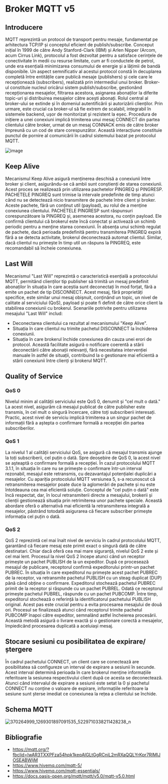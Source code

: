 # **Broker MQTT v5**

## Introducere

MQTT reprezintă un protocol de transport pentru mesaje, fundamentat pe arhitectura TCP/IP și conceptul eficient de publish/subscribe. Conceput inițial în 1999 de către Andy Stanford-Clark (IBM) și Arlen Nipper (Arcom, acum Cirrus Link), protocolul a fost dezvoltat pentru a satisface cerințele de conectivitate în medii cu resurse limitate, cum ar fi conductele de petrol, unde era esențială minimizarea consumului de energie și a lățimii de bandă disponibile.
Un aspect semnificativ al acestui protocol constă în decuplarea completă între entitățile care publică mesaje (publishers) și cele care le recepționează (subscribers), realizată prin intermediul unui broker. Broker-ul constituie nucleul oricărui sistem publish/subscribe, gestionând recepționarea mesajelor, filtrarea acestora, asignarea abonaților la diferite topic-uri și distribuirea mesajelor către acești abonați.
Rolul central al broker-ului se extinde și în domeniul autentificării și autorizării clienților. Prin urmare, este crucial ca broker-ul să fie extrem de scalabil, integrabil în sistemele backend, ușor de monitorizat și rezistent la eșec.
Procedura de inițiere a unei conexiuni implică trimiterea unui mesaj CONNECT din partea clientului către broker, urmat de un mesaj CONNACK emis de către broker împreună cu un cod de stare corespunzător. Această interacțiune constituie punctul de pornire al comunicării în cadrul sistemului bazat pe protocolul MQTT.



![image](https://github.com/TUIASI-AC-IoT/proiectrcp2023-echipa-4-2023/assets/99644342/152134b3-1ea3-4e99-9393-b67c8725a270)

## Keep Alive 

Mecanismul Keep Alive asigură menținerea deschisă a conexiunii între broker și client, asigurându-se că ambii sunt conștienți de starea conexiunii. Acest proces se realizează prin utilizarea pachetelor PINGREQ și PINGRESP.
PACHETELE PINGREQ sunt trimise la intervale predefinite de timp atunci când nu se detectează nicio transmitere de pachete între client și broker. Aceste pachete, fără un conținut util (payload), au rolul de a menține conexiunea clientului.
PACHETELE PINGRESP sunt răspunsuri corespunzătoare la PINGREQ și, asemenea acestora, nu conțin payload. Ele confirmă clientului că brokerul este încă conectat și activează un schimb periodic pentru a menține starea conexiunii.
În absența unui schimb regulat de pachete, dacă perioada predefinită pentru transmiterea PINGREQ expiră fără a se detecta activitate, brokerul deconectează automat clientul. Similar, dacă clientul nu primește în timp util un răspuns la PINGREQ, este recomandabil să încheie conexiunea.

## Last Will

Mecanismul "Last Will" reprezintă o caracteristică esențială a protocolului MQTT, permitând clienților tip publisher să trimită un mesaj predefinit abonaților în situația în care aceștia sunt deconectați în mod forțat, fără a emite un pachet de tip DISCONNECT. Acest mesaj, fără proprietăți specifice, este similar unui mesaj obișnuit, conținând un topic, un nivel de calitate al serviciului (QoS), payload și poate fi definit de către orice client la stabilirea conexiunii cu brokerul.
Scenariile potrivite pentru utilizarea mesajului "Last Will" includ:
-	Deconectarea clientului ca rezultat al mecanismului "Keep Alive".
-	Situația în care clientul nu trimite pachetul DISCONNECT la închiderea conexiunii.
-	Situația în care brokerul închide conexiunea din cauza unei erori de protocol.
Această facilitate asigură o notificare coerentă a stării deconectării către abonații relevanți, fără necesitatea intervenției manuale în astfel de situații, contribuind la o gestionare mai eficientă a stării conexiunii între clienți și brokerul MQTT.

## Quality of Service

### QoS 0

Nivelul minim al calității serviciului este QoS 0, denumit și "cel mult o dată." La acest nivel, asigurăm că mesajul publicat de către publisher este transmis, în cel mult o singură încercare, către toți subscriberii interesați. Practic, acest nivel de serviciu implică trimiterea a un singur pachet de informații fără a aștepta o confirmare formală a recepției din partea subscriberilor.

### QoS 1

La nivelul 1 al calității serviciului QoS, se asigură că mesajul transmis ajunge la toți subscriberii, cel puțin o dată. Spre deosebire de QoS 0, la acest nivel se așteaptă o confirmare formală a recepției. În cazul protocolului MQTT 3.1.1, în situația în care nu se primește o confirmare într-un interval rezonabil, mesajul este retransmis, cu dezavantajul potențialei duplicări a mesajelor.
Cu apariția protocolului MQTT versiunea 5, s-a recunoscut că retransmiterea mesajelor poate duce la aglomerări de pachete și nu este întotdeauna cea mai eficientă soluție. Conceptul de "cel puțin o dată" este încă respectat, dar, în locul retransmiterii directe a mesajului, brokerii și clienții gestionează situația prin retrimiterea unor pachete speciale. Această abordare oferă o alternativă mai eficientă la retransmiterea integrală a mesajelor, păstrând totodată asigurarea că fiecare subscriber primește informația cel puțin o dată.

### QoS 2

QoS 2 reprezintă cel mai înalt nivel de serviciu în cadrul protocolului MQTT, garantând că fiecare mesaj este primit exact o singură dată de către destinatari. Chiar dacă oferă cea mai mare siguranță, nivelul QoS 2 este și cel mai lent.
Procesul la nivel QoS 2 începe atunci când un receptor primește un pachet PUBLISH de la un expeditor. După ce procesează mesajul de publicare, receptorul confirmă expeditorului printr-un pachet PUBREC. În situația în care expeditorul nu primește acest pachet PUBREC de la receptor, va retransmite pachetul PUBLISH cu un steag duplicat (DUP) până când obține o confirmare.
Expeditorul stochează pachetul PUBREC primit de la receptor și răspunde cu un pachet PUBREL. Odată ce receptorul primește pachetul PUBREL, răspunde cu un pachet PUBCOMP. Între timp, expeditorul stochează o referință la identificatorul pachetului PUBLISH original. Acest pas este crucial pentru a evita procesarea mesajului de două ori.
Procesul se finalizează atunci când receptorul trimite pachetul PUBCOMP înapoi către expeditor, semnalând astfel încheierea procesării. Această metodă asigură o livrare exactă și o gestionare corectă a mesajelor, împiedicând procesarea duplicată a aceluiași mesaj.

## Stocare sesiuni cu posibilitatea de expirare/ștergere

În cadrul pachetului CONNECT, un client care se conectează are posibilitatea să configureze un interval de expirare a sesiunii în secunde. Acest interval determină perioada în care brokerul menține informațiile referitoare la sesiunea respectivului client după ce acesta se deconectează. Atunci când intervalul de expirare a sesiunii este setat la 0 și pachetul CONNECT nu conține o valoare de expirare, informațiile referitoare la sesiune sunt șterse imediat ce conexiunea la rețea a clientului se închide.

## Schema MQTT

![370264999_1269301897091535_5229710338211428238_n](https://github.com/TUIASI-AC-IoT/proiectrcp2023-echipa-4-2023/assets/99644342/efdfaaa1-da5d-4a6a-aa7d-0ea71a1aa982)


## Bibliografie

- https://mqtt.org/?fbclid=IwAR3TXXPFza54hpk1keqAlGLtGgRCniL2mRXaQQLYrKpr7RlMIJOSEABWljM
- https://www.hivemq.com/mqtt-5/
- https://www.hivemq.com/mqtt-essentials/
- https://docs.oasis-open.org/mqtt/mqtt/v5.0/mqtt-v5.0.html
